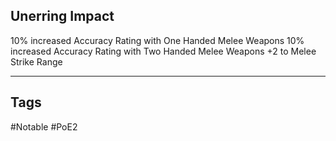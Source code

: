 ## Unerring Impact
10% increased Accuracy Rating with One Handed Melee Weapons
10% increased Accuracy Rating with Two Handed Melee Weapons
+2 to Melee Strike Range

---
## Tags
#Notable
#PoE2
